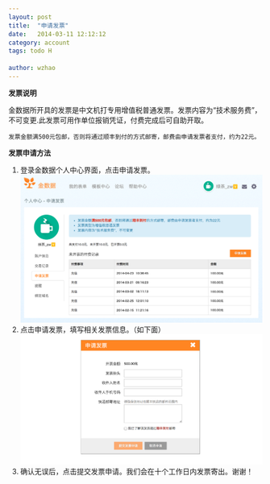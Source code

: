 ```yaml
---
layout: post
title:  "申请发票"
date:   2014-03-11 12:12:12
category: account
tags: todo H

author: wzhao
---
```


**发票说明**

金数据所开具的发票是中文机打专用增值税普通发票。发票内容为“技术服务费”，不可变更.此发票可用作单位报销凭证，付费完成后可自助开取。  

`发票金额满500元包邮，否则将通过顺丰到付的方式邮寄，邮费由申请发票者支付，约为22元。`

**发票申请方法**

1. 登录金数据个人中心界面，点击申请发票。
![申请发票](/images/invoices-1.png)
2. 点击申请发票，填写相关发票信息。（如下面）  
![申请发票](/images/invoices-2.png)
3. 确认无误后，点击提交发票申请。我们会在十个工作日内发票寄出。谢谢！